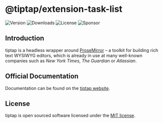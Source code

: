 # @tiptap/extension-task-list

![Version](https://img.shields.io/npm/v/@tiptap/extension-task-list.svg?label=version) ![Downloads](https://img.shields.io/npm/dm/@tiptap/extension-task-list.svg) ![License](https://img.shields.io/npm/l/@tiptap/extension-task-list.svg) ![Sponsor](https://img.shields.io/static/v1?label=Sponsor&message=%E2%9D%A4&logo=GitHub)

## Introduction

tiptap is a headless wrapper around [ProseMirror](https://ProseMirror.net) – a toolkit for building rich text WYSIWYG editors, which is already in use at many well-known companies such as *New York Times*, *The Guardian* or *Atlassian*.

## Official Documentation

Documentation can be found on the [tiptap website](https://tiptap.dev).

## License

tiptap is open sourced software licensed under the [MIT license](https://github.com/ueberdosis/tiptap/blob/main/LICENSE.md).